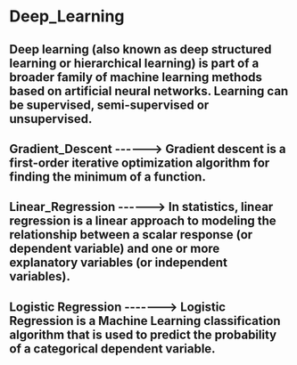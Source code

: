 # Deep_Learning
Deep learning (also known as deep structured learning or hierarchical learning) is part of a broader family of machine learning methods based on artificial neural networks. Learning can be supervised, semi-supervised or unsupervised.
-----------------------------------------------------------------------------------------------------------


Gradient_Descent ------> Gradient descent is a first-order iterative optimization algorithm for finding the minimum of a function. 
-----------------------------------------------------------------------------------------------------------

Linear_Regression ------> In statistics, linear regression is a linear approach to modeling the relationship between a scalar response (or dependent variable) and one or more explanatory variables (or independent variables). 
-----------------------------------------------------------------------------------------------------------

Logistic Regression -------> Logistic Regression is a Machine Learning classification algorithm that is used to predict the probability of a categorical dependent variable. 
-----------------------------------------------------------------------------------------------------------
